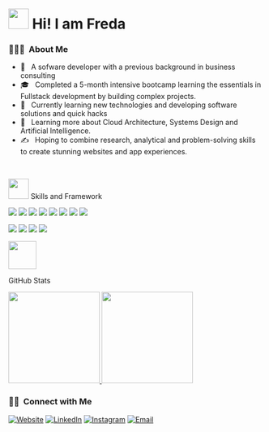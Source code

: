 # <img src="https://raw.githubusercontent.com/MartinHeinz/MartinHeinz/master/wave.gif" width= 40> Hi! I am Freda

<h3> 👨🏻‍💻 &nbsp;About Me </h3>

- 🤔 &nbsp; A sofware developer with a previous background in business consulting
- 🎓 &nbsp; Completed a 5-month intensive bootcamp learning the essentials in Fullstack development by building complex projects.
- 💼 &nbsp; Currently learning new technologies and developing software solutions and quick hacks
- 🌱 &nbsp; Learning more about Cloud Architecture, Systems Design and Artificial Intelligence.
- ✍️ &nbsp;  Hoping to combine research, analytical and problem-solving skills to create stunning websites and app experiences.
 
 <br/>
 
 <img src="https://media.giphy.com/media/WUlplcMpOCEmTGBtBW/giphy.gif" width="40"> Skills and Framework

![](https://img.shields.io/badge/<Code>-<HTML>-informational?style=flat&logo==<LOGO_NAME>&logoColor=white&color=2bbc8a)
![](https://img.shields.io/badge/<Code>-<CSS>-informational?style=flat&logo=<LOGO_NAME>&logoColor=white&color=2bbc8a)
![](https://img.shields.io/badge/<Code>-<JavarScript>-informational?style=flat&logo=<LOGO_NAME>&logoColor=white&color=2bbc8a)
![](https://img.shields.io/badge/<Code>-<Redux>-informational?style=flat&logo=<LOGO_NAME>&logoColor=white&color=2bbc8a)
![](https://img.shields.io/badge/<Code>-<TypeScript>-informational?style=flat&logo=<LOGO_NAME>&logoColor=white&color=2bbc8a)
![](https://img.shields.io/badge/<Framework>-<React>-informational?style=flat&logo=<LOGO_NAME>&logoColor=white&color=2bbc8a)
![](https://img.shields.io/badge/<Code>-<React--Native>-informational?style=flat&logo=<LOGO_NAME>&logoColor=white&color=2bbc8a)
![](https://img.shields.io/badge/<Package>-<Styled-Component>-informational?style=flat&logo=<LOGO_NAME>&logoColor=white&color=2bbc8a)

![](https://img.shields.io/github/commit-activity/w/Andreaa-Dev/Self-learning?color=red&style=plastic)
![](https://img.shields.io/github/last-commit/Andreaa-Dev/Self-learning?color=purple)
![](https://img.shields.io/website?down_color=lightgrey&down_message=clothe&style=plastic&up_color=yellow&up_message=Self-learning&url=https%3A%2F%2Fexpense.mlem-mlem.net%2F)
![](https://img.shields.io/github/stars/Andreaa-Dev?style=plastic)



<img src="https://media.giphy.com/media/mGcNjsfWAjY5AEZNw6/giphy.gif" width="55">

GitHub Stats

<a href="https://github.com/AVS1508">
  <img height="180em" src="https://github-readme-stats.vercel.app/api?username=fredamanu&theme=buefy&show_icons=true&shades-of-purple" />
  <img height="180em" src="https://github-readme-stats.vercel.app/api/top-langs/?username=fredamanu&theme=buefy&layout=compact" />
</a>

<br/>

<h3> 🤝🏻 &nbsp;Connect with Me </h3>

<p align="left">
<a href="https://freda-portfolio.netlify.app"><img alt="Website" src="https://img.shields.io/badge/Website-www.fredamanu.com-blue?style=flat-square&logo=google-chrome"></a>
<a href="www.linkedin.com/in/freda-manu"><img alt="LinkedIn" src="https://img.shields.io/badge/LinkedIn-Freda%20Manu%20-blue?style=flat-square&logo=linkedin"></a>
<a href="https://www.instagram.com/freda_/"><img alt="Instagram" src="https://img.shields.io/badge/Instagram-freda_-blue?style=flat-square&logo=instagram"></a>
<a href="mailto:fredamanu03@gmail.com"><img alt="Email" src="https://img.shields.io/badge/Email-fredamanu03@gmail.com-blue?style=flat-square&logo=gmail"></a>
</p>
